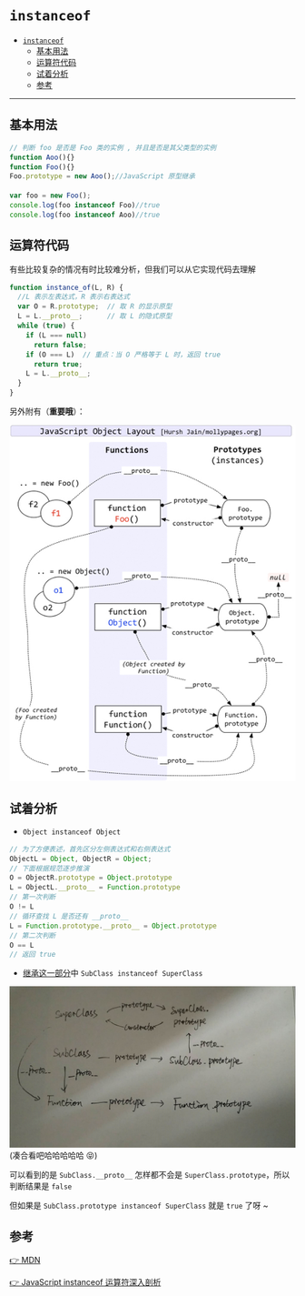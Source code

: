 # `instanceof`

- [`instanceof`](#instanceof)
  - [基本用法](#%E5%9F%BA%E6%9C%AC%E7%94%A8%E6%B3%95)
  - [运算符代码](#%E8%BF%90%E7%AE%97%E7%AC%A6%E4%BB%A3%E7%A0%81)
  - [试着分析](#%E8%AF%95%E7%9D%80%E5%88%86%E6%9E%90)
  - [参考](#%E5%8F%82%E8%80%83)
---
## 基本用法

  ``` javascript
  // 判断 foo 是否是 Foo 类的实例 , 并且是否是其父类型的实例
  function Aoo(){} 
  function Foo(){} 
  Foo.prototype = new Aoo();//JavaScript 原型继承
  
  var foo = new Foo(); 
  console.log(foo instanceof Foo)//true 
  console.log(foo instanceof Aoo)//true
  ```

## 运算符代码

  有些比较复杂的情况有时比较难分析，但我们可以从它实现代码去理解

  ``` javascript
  function instance_of(L, R) {
    //L 表示左表达式，R 表示右表达式
    var O = R.prototype;  // 取 R 的显示原型
    L = L.__proto__;      // 取 L 的隐式原型
    while (true) { 
      if (L === null) 
        return false; 
      if (O === L)  // 重点：当 O 严格等于 L 时，返回 true 
        return true; 
      L = L.__proto__; 
    } 
  }
  ```
  另外附有（**重要哦**）：

  ![](./img/instanceof.jpg)

## 试着分析

  - `Object instanceof Object`

  ``` javascript
  // 为了方便表述，首先区分左侧表达式和右侧表达式
  ObjectL = Object, ObjectR = Object; 
  // 下面根据规范逐步推演
  O = ObjectR.prototype = Object.prototype 
  L = ObjectL.__proto__ = Function.prototype 
  // 第一次判断
  O != L 
  // 循环查找 L 是否还有 __proto__ 
  L = Function.prototype.__proto__ = Object.prototype 
  // 第二次判断
  O == L 
  // 返回 true
  ```

  - [继承这一部分](./extend.md)中 `SubClass instanceof SuperClass`

  ![](./img/instanceof_1.jpg)
  (凑合看吧哈哈哈哈哈 😝)

  可以看到的是
  `SubClass.__proto__` 怎样都不会是 `SuperClass.prototype`，所以判断结果是 `false`

  但如果是 `SubClass.prototype instanceof SuperClass` 就是 `true` 了呀 ~

## 参考

[👉 MDN](https://developer.mozilla.org/zh-CN/docs/Web/JavaScript/Reference/Operators/instanceof)
 
[👉 JavaScript instanceof 运算符深入剖析](https://www.ibm.com/developerworks/cn/web/1306_jiangjj_jsinstanceof/index.html)